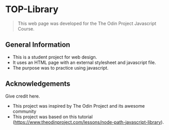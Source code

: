 # TOP-Library
> This web page was developed for the The Odin Project Javascript Course.



## General Information
- This is a student project for web design.
- It uses an HTML page with an external stylesheet and javascript file.
- The purpose was to practice using javascript.

## Acknowledgements
Give credit here.
- This project was inspired by The Odin Project and its awesome community
- This project was based on this tutorial (https://www.theodinproject.com/lessons/node-path-javascript-library).
